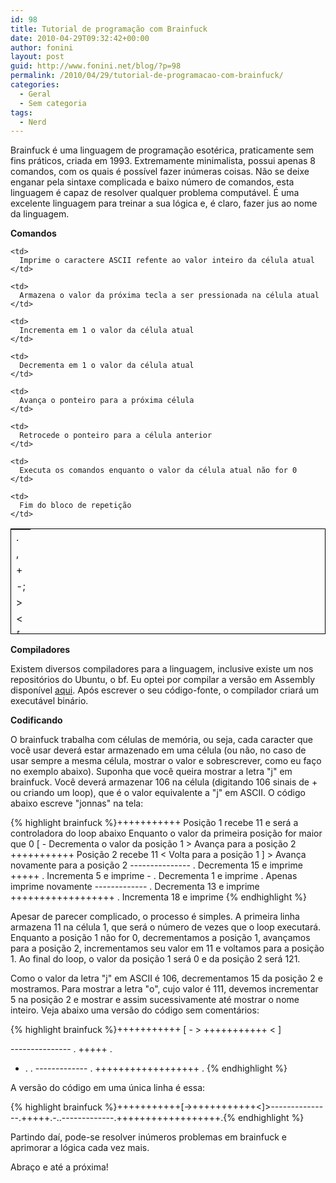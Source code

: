 ```yaml
---
id: 98
title: Tutorial de programação com Brainfuck
date: 2010-04-29T09:32:42+00:00
author: fonini
layout: post
guid: http://www.fonini.net/blog/?p=98
permalink: /2010/04/29/tutorial-de-programacao-com-brainfuck/
categories:
  - Geral
  - Sem categoria
tags:
  - Nerd
---
```

Brainfuck é uma linguagem de programação esotérica, praticamente sem fins práticos, criada em 1993. Extremamente minimalista, possui apenas 8 comandos, com os quais é possível fazer inúmeras coisas. Não se deixe enganar pela sintaxe complicada e baixo número de comandos, esta linguagem é capaz de resolver qualquer problema computável. É uma excelente linguagem para treinar a sua lógica e, é claro, fazer jus ao nome da linguagem.

**Comandos**

<table border="0" cellpadding="1" cellspacing="1" style="width: 100%; height: 169px; border:1px solid #000">
  <tr>
    <td>
      .
    </td>
    
    <td>
      Imprime o caractere ASCII refente ao valor inteiro da célula atual
    </td>
  </tr>
  
  <tr>
    <td>
      ,
    </td>
    
    <td>
      Armazena o valor da próxima tecla a ser pressionada na célula atual
    </td>
  </tr>
  
  <tr>
    <td>
      +
    </td>
    
    <td>
      Incrementa em 1 o valor da célula atual
    </td>
  </tr>
  
  <tr>
    <td>
      -;
    </td>
    
    <td>
      Decrementa em 1 o valor da célula atual
    </td>
  </tr>
  
  <tr>
    <td>
      >
    </td>
    
    <td>
      Avança o ponteiro para a próxima célula
    </td>
  </tr>
  
  <tr>
    <td>
      <
    </td>
    
    <td>
      Retrocede o ponteiro para a célula anterior
    </td>
  </tr>
  
  <tr>
    <td>
      [
    </td>
    
    <td>
      Executa os comandos enquanto o valor da célula atual não for 0
    </td>
  </tr>
  
  <tr>
    <td>
      ]
    </td>
    
    <td>
      Fim do bloco de repetição
    </td>
  </tr>
</table>

**Compiladores**

Existem diversos compiladores para a linguagem, inclusive existe um nos repositórios do Ubuntu, o bf. Eu optei por compilar a versão em Assembly disponível <a href="http://www.muppetlabs.com/~breadbox/software/tiny/bf.asm.txt" rel="externo nofollow">aqui</a>. Após escrever o seu código-fonte, o compilador criará um executável binário.

**Codificando**

O brainfuck trabalha com células de memória, ou seja, cada caracter que você usar deverá estar armazenado em uma célula (ou não, no caso de usar sempre a mesma célula, mostrar o valor e sobrescrever, como eu faço no exemplo abaixo). Suponha que você queira mostrar a letra "j" em brainfuck. Você deverá armazenar 106 na célula (digitando 106 sinais de + ou criando um loop), que é o valor equivalente a "j" em ASCII. O código abaixo escreve "jonnas" na tela:

{% highlight brainfuck %}+++++++++++ Posição 1 recebe 11 e será a controladora do loop abaixo
	Enquanto o valor da primeira posição for maior que 0
	[
	- Decrementa o valor da posição 1
	> Avança para a posição 2
	+++++++++++ Posição 2 recebe 11
	< Volta para a posição 1
	]
	> Avança novamente para a posição 2
	--------------- . Decrementa 15 e imprime
	+++++ . Incrementa 5 e imprime
	- . Decrementa 1 e imprime
	. Apenas imprime novamente
	------------- . Decrementa 13 e imprime
	++++++++++++++++++ . Incrementa 18 e imprime
{% endhighlight %}

Apesar de parecer complicado, o processo é simples. A primeira linha armazena 11 na célula 1, que será o número de vezes que o loop executará. Enquanto a posição 1 não for 0, decrementamos a posição 1, avançamos para a posição 2, incrementamos seu valor em 11 e voltamos para a posição 1. Ao final do loop, o valor da posição 1 será 0 e da posição 2 será 121.
  
Como o valor da letra "j" em ASCII é 106, decrementamos 15 da posição 2 e mostramos. Para mostrar a letra "o", cujo valor é 111, devemos incrementar 5 na posição 2 e mostrar e assim sucessivamente até mostrar o nome inteiro. Veja abaixo uma versão do código sem comentários:

{% highlight brainfuck %}+++++++++++
[
	-
	>
	+++++++++++
	<
]
>
--------------- .
+++++ .
- .
.
------------- .
++++++++++++++++++ .
{% endhighlight %}

A versão do código em uma única linha é essa:

{% highlight brainfuck %}+++++++++++[->+++++++++++<]>---------------.+++++.-..-------------.++++++++++++++++++.{% endhighlight %}

Partindo daí, pode-se resolver inúmeros problemas em brainfuck e aprimorar a lógica cada vez mais.

Abraço e até a próxima!